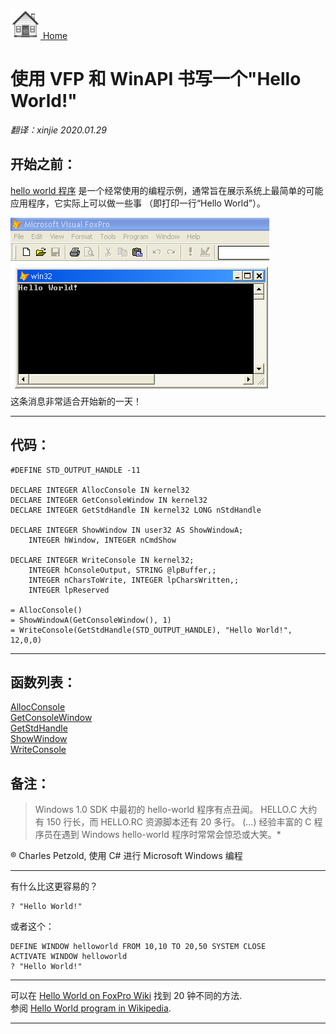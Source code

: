 [<img src="../images/home.png"> Home ](https://github.com/VFPX/Win32API)  

# 使用 VFP 和 WinAPI 书写一个"Hello World!"

_翻译：xinjie  2020.01.29_

## 开始之前：
[hello world 程序](http://en.wikipedia.org/wiki/Hello_world_program#Windows_API_.28in_C.29) 是一个经常使用的编程示例，通常旨在展示系统上最简单的可能应用程序，它实际上可以做一些事 （即打印一行“Hello World”）。

![](../images/helloworld.png)  
这条消息非常适合开始新的一天！  

  
***  


## 代码：
```foxpro  
#DEFINE STD_OUTPUT_HANDLE -11

DECLARE INTEGER AllocConsole IN kernel32
DECLARE INTEGER GetConsoleWindow IN kernel32
DECLARE INTEGER GetStdHandle IN kernel32 LONG nStdHandle

DECLARE INTEGER ShowWindow IN user32 AS ShowWindowA;
	INTEGER hWindow, INTEGER nCmdShow

DECLARE INTEGER WriteConsole IN kernel32;
	INTEGER hConsoleOutput, STRING @lpBuffer,;
	INTEGER nCharsToWrite, INTEGER lpCharsWritten,;
	INTEGER lpReserved

= AllocConsole()
= ShowWindowA(GetConsoleWindow(), 1)
= WriteConsole(GetStdHandle(STD_OUTPUT_HANDLE), "Hello World!", 12,0,0)  
```  
***  


## 函数列表：
[AllocConsole](../libraries/kernel32/AllocConsole.md)  
[GetConsoleWindow](../libraries/kernel32/GetConsoleWindow.md)  
[GetStdHandle](../libraries/kernel32/GetStdHandle.md)  
[ShowWindow](../libraries/user32/ShowWindow.md)  
[WriteConsole](../libraries/kernel32/WriteConsole.md)  

## 备注：
>Windows 1.0 SDK 中最初的 hello-world 程序有点丑闻。 HELLO.C 大约有 150 行长，而 HELLO.RC 资源脚本还有 20 多行。 (...) 经验丰富的 C 程序员在遇到 Windows hello-world 程序时常常会惊恐或大笑。*  
  
&reg; Charles Petzold, 使用 C# 进行 Microsoft Windows 编程  
  
* * *  
有什么比这更容易的？
```foxpro
? "Hello World!"
```
 
或者这个：  
```foxpro
DEFINE WINDOW helloworld FROM 10,10 TO 20,50 SYSTEM CLOSE  
ACTIVATE WINDOW helloworld  
? "Hello World!"
```
* * *  
可以在 [Hello World on FoxPro Wiki](http://fox.wikis.com/wc.dll?Wiki~HelloWorld) 找到 20 钟不同的方法.  
参阅 [Hello World program in Wikipedia](http://en.wikipedia.org/wiki/Hello_world_program).  
  
***  

